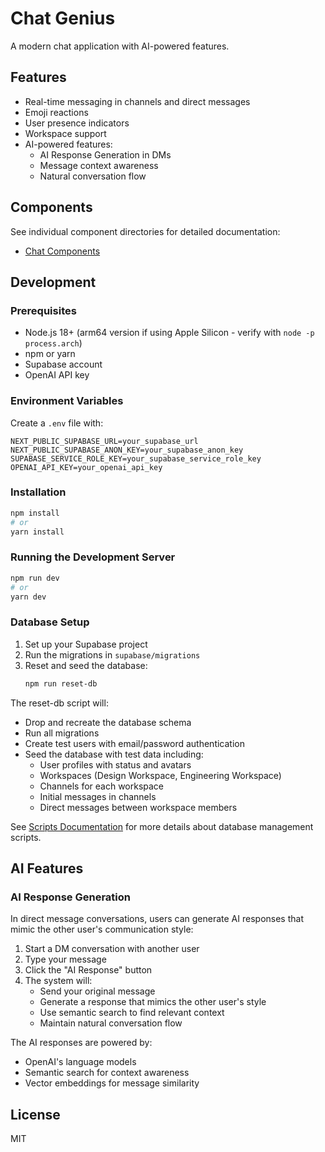 # Chat Genius

A modern chat application with AI-powered features.

## Features

- Real-time messaging in channels and direct messages
- Emoji reactions
- User presence indicators
- Workspace support
- AI-powered features:
  - AI Response Generation in DMs
  - Message context awareness
  - Natural conversation flow

## Components

See individual component directories for detailed documentation:
- [Chat Components](./components/chat/README.md)

## Development

### Prerequisites
- Node.js 18+ (arm64 version if using Apple Silicon - verify with `node -p process.arch`)
- npm or yarn
- Supabase account
- OpenAI API key

### Environment Variables
Create a `.env` file with:
```env
NEXT_PUBLIC_SUPABASE_URL=your_supabase_url
NEXT_PUBLIC_SUPABASE_ANON_KEY=your_supabase_anon_key
SUPABASE_SERVICE_ROLE_KEY=your_supabase_service_role_key
OPENAI_API_KEY=your_openai_api_key
```

### Installation
```bash
npm install
# or
yarn install
```

### Running the Development Server
```bash
npm run dev
# or
yarn dev
```

### Database Setup
1. Set up your Supabase project
2. Run the migrations in `supabase/migrations`
3. Reset and seed the database:
   ```bash
   npm run reset-db
   ```

The reset-db script will:
- Drop and recreate the database schema
- Run all migrations
- Create test users with email/password authentication
- Seed the database with test data including:
  - User profiles with status and avatars
  - Workspaces (Design Workspace, Engineering Workspace)
  - Channels for each workspace
  - Initial messages in channels
  - Direct messages between workspace members

See [Scripts Documentation](./scripts/README.md) for more details about database management scripts.

## AI Features

### AI Response Generation
In direct message conversations, users can generate AI responses that mimic the other user's communication style:

1. Start a DM conversation with another user
2. Type your message
3. Click the "AI Response" button
4. The system will:
   - Send your original message
   - Generate a response that mimics the other user's style
   - Use semantic search to find relevant context
   - Maintain natural conversation flow

The AI responses are powered by:
- OpenAI's language models
- Semantic search for context awareness
- Vector embeddings for message similarity

## License

MIT 